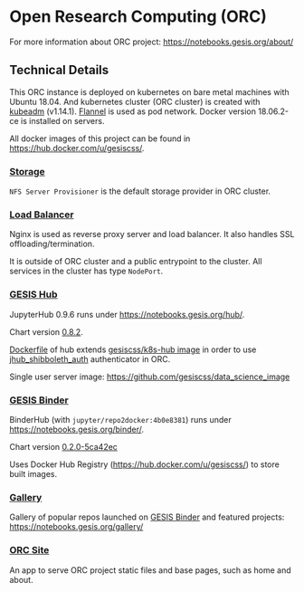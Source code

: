 # Open Research Computing (ORC)

For more information about ORC project: https://notebooks.gesis.org/about/

## Technical Details

This ORC instance is deployed on kubernetes on bare metal machines with Ubuntu 18.04.
And kubernetes cluster (ORC cluster) is created with [kubeadm](https://kubernetes.io/docs/setup/independent/create-cluster-kubeadm/) 
(v1.14.1).
[Flannel](https://github.com/coreos/flannel/tree/v0.11.0) is used as pod network.
Docker version 18.06.2-ce is installed on servers.

All docker images of this project can be found in https://hub.docker.com/u/gesiscss/.

### [Storage](/storage)

`NFS Server Provisioner` is the default storage provider in ORC cluster.

### [Load Balancer](/load_balancer)

Nginx is used as reverse proxy server and load balancer. It also handles SSL offloading/termination.

It is outside of ORC cluster and a public entrypoint to the cluster. All services in the cluster has type `NodePort`.

### [GESIS Hub](/gesishub)

JupyterHub 0.9.6 runs under https://notebooks.gesis.org/hub/. 

Chart version [0.8.2](https://github.com/jupyterhub/zero-to-jupyterhub-k8s/tree/0.8.2).

[Dockerfile](/jupyterhub/docker/k8s_hub) of hub
extends [gesiscss/k8s-hub image](https://github.com/gesiscss/jhub_shibboleth_auth/tree/master/docker/k8s_hub)
in order to use [jhub_shibboleth_auth](https://github.com/gesiscss/jhub_shibboleth_auth)
authenticator in ORC.

Single user server image: https://github.com/gesiscss/data_science_image

### [GESIS Binder](/gesisbinder)

BinderHub (with `jupyter/repo2docker:4b0e8381`) runs under https://notebooks.gesis.org/binder/. 

Chart version [0.2.0-5ca42ec](https://github.com/jupyterhub/binderhub/tree/5ca42ec)

Uses Docker Hub Registry (https://hub.docker.com/u/gesiscss/) to store built images.

### [Gallery](/gallery)

Gallery of popular repos launched on [GESIS Binder](https://notebooks.gesis.org/binder/) and featured projects: 
https://notebooks.gesis.org/gallery/

### [ORC Site](/orc_site)

An app to serve ORC project static files and base pages, such as home and about.
